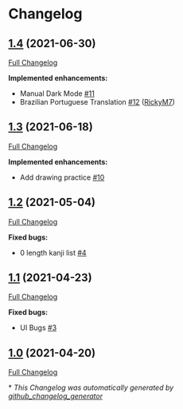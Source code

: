 # Changelog

## [1.4](https://github.com/hernikplays/kaku/tree/1.4) (2021-06-30)

[Full Changelog](https://github.com/hernikplays/kaku/compare/1.3...1.4)

**Implemented enhancements:**

- Manual Dark Mode [\#11](https://github.com/hernikplays/kaku/issues/11)
- Brazilian Portuguese Translation [\#12](https://github.com/hernikplays/kaku/pull/12) ([RickyM7](https://github.com/RickyM7))

## [1.3](https://github.com/hernikplays/kaku/tree/1.3) (2021-06-18)

[Full Changelog](https://github.com/hernikplays/kaku/compare/1.2...1.3)

**Implemented enhancements:**

- Add drawing practice [\#10](https://github.com/hernikplays/kaku/issues/10)

## [1.2](https://github.com/hernikplays/kaku/tree/1.2) (2021-05-04)

[Full Changelog](https://github.com/hernikplays/kaku/compare/1.1...1.2)

**Fixed bugs:**

- 0 length kanji list [\#4](https://github.com/hernikplays/kaku/issues/4)

## [1.1](https://github.com/hernikplays/kaku/tree/1.1) (2021-04-23)

[Full Changelog](https://github.com/hernikplays/kaku/compare/1.0...1.1)

**Fixed bugs:**

- UI Bugs [\#3](https://github.com/hernikplays/kaku/issues/3)

## [1.0](https://github.com/hernikplays/kaku/tree/1.0) (2021-04-20)

[Full Changelog](https://github.com/hernikplays/kaku/compare/8d7174543513da5233995c8ef115e2b0b549c7fe...1.0)



\* *This Changelog was automatically generated by [github_changelog_generator](https://github.com/github-changelog-generator/github-changelog-generator)*
